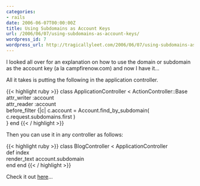 ```yaml
---
categories:
- rails
date: 2006-06-07T00:00:00Z
title: Using Subdomains as Account Keys
url: /2006/06/07/using-subdomains-as-account-keys/
wordpress_id: 7
wordpress_url: http://tragicallyleet.com/2006/06/07/using-subdomains-as-account-keys/
---
```


I looked all over for an explanation on how to use the domain or subdomain as the account key (a la campfirenow.com) and now I have it...<!--more-->

All it takes is putting the following in the application controller.

{{< highlight ruby >}}
class ApplicationController &lt; ActionController::Base
  attr_writer :account   
  attr_reader :account     
  before_filter {|c| 
    c.account = Account.find_by_subdomain(
      c.request.subdomains.first
    )  
  }
end 
{{< / highlight >}}

Then you can use it in any controller as follows:

{{< highlight ruby >}}
class BlogController &lt; ApplicationController   
  def index     
    render_text account.subdomain   
  end 
end 
{{< / highlight >}}

Check it out [here](http://wiki.rubyonrails.com/rails/pages/HowToUseSubdomainsAsAccountKeys)...
